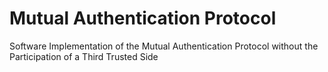 # Mutual Authentication Protocol
Software Implementation of the Mutual Authentication Protocol without the Participation of a Third Trusted Side
